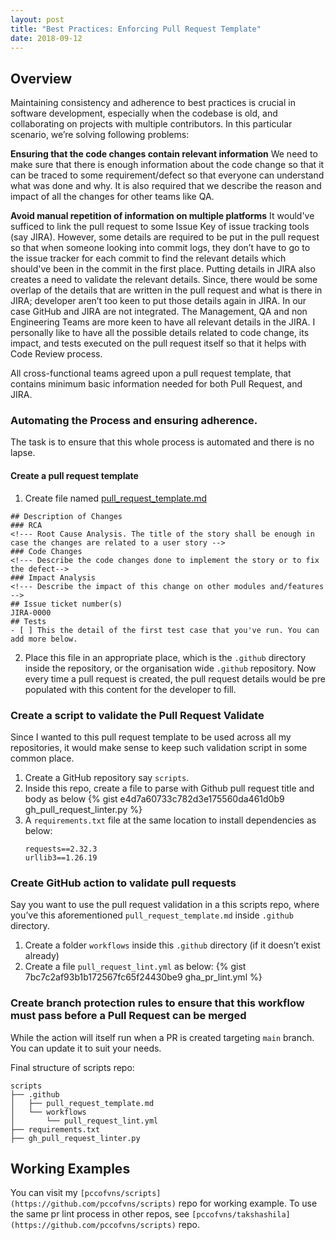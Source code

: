 ```yaml
---
layout: post
title: "Best Practices: Enforcing Pull Request Template"
date: 2018-09-12
---
```


## Overview

Maintaining consistency and adherence to best practices is crucial in software development, especially when the codebase is old, and collaborating on projects with multiple contributors. In this particular scenario, we’re solving following problems:

**Ensuring that the code changes contain relevant information**
We need to make sure that there is enough information about the code change so that it can be traced to some requirement/defect so that everyone can understand what was done and why. It is also required that we describe the reason and impact of all the changes for other teams like QA.

**Avoid manual repetition of information on multiple platforms**
It would've sufficed to link the pull request to some Issue Key of issue tracking tools (say JIRA). However, some details are required to be put in the pull request so that when someone looking into commit logs, they don’t have to go to the issue tracker for each commit to find the relevant details which should've been in the commit in the first place. Putting details in JIRA also creates a need to validate the relevant details. Since, there would be some overlap of the details that are written in the pull request and what is there in JIRA; developer aren’t too keen to put those details again in JIRA. In our case GitHub and JIRA are not integrated. The Management, QA and non Engineering Teams are more keen to have all relevant details in the JIRA. I personally like to have all the possible details related to code change, its impact, and tests executed on the pull request itself so that it helps with Code Review process. 

All cross-functional teams agreed upon a pull request template, that contains minimum basic information needed for both Pull Request, and JIRA.

### Automating the Process and ensuring adherence.

The task is to ensure that this whole process is automated and there is no lapse.

#### Create a pull request template

1. Create file named [pull_request_template.md](https://gist.githubusercontent.com/pccofvns/a02fd59870d78da437bf7a57211f930d/raw/a27bdd73b1963a0cf480b820c09d0bf233d4fa2b/pull_request_template.md)
```
## Description of Changes
### RCA
<!--- Root Cause Analysis. The title of the story shall be enough in case the changes are related to a user story -->
### Code Changes
<!--- Describe the code changes done to implement the story or to fix the defect-->
### Impact Analysis
<!--- Describe the impact of this change on other modules and/features -->
## Issue ticket number(s)
JIRA-0000
## Tests
- [ ] This the detail of the first test case that you've run. You can add more below.
```
2. Place this file in an appropriate place, which is the `.github` directory inside the repository, or the organisation wide `.github` repository. Now every time a pull request is created, the pull request details would be pre populated with this content for the developer to fill.

### Create a script to validate the Pull Request Validate

Since I wanted to this pull request template to be used across all my repositories, it would make sense to keep such validation script in some common place. 

1. Create a GitHub repository say `scripts`.
2. Inside this repo, create a file to parse with Github pull request title and body as below
   {% gist e4d7a60733c782d3e175560da461d0b9 gh_pull_request_linter.py %}
3. A `requirements.txt` file at the same location to install dependencies as below:
   ```
   requests==2.32.3
   urllib3==1.26.19
   ```

### Create GitHub action to validate pull requests

Say you want to use the pull request validation in a this scripts repo, where you’ve this aforementioned `pull_request_template.md` inside `.github` directory.

1. Create a folder `workflows` inside this `.github` directory (if it doesn’t exist already)
2. Create a file `pull_request_lint.yml` as below:
   {% gist 7bc7c2af93b1b172567fc65f24430be9 gha_pr_lint.yml %}

### Create branch protection rules to ensure that this workflow must pass before a Pull Request can be merged

While the action will itself run when a PR is created targeting `main` branch. You can update it to suit your needs.

Final structure of scripts repo:

```
scripts
├── .github
│   ├── pull_request_template.md
│   └── workflows
│		└── pull_request_lint.yml
├── requirements.txt
├── gh_pull_request_linter.py
```

## Working Examples

You can visit my `[pccofvns/scripts](https://github.com/pccofvns/scripts)` repo for working example. To use the same pr lint process in other repos, see `[pccofvns/takshashila](https://github.com/pccofvns/scripts)` repo. 